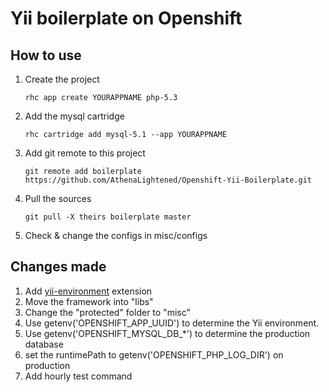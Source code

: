 # Yii boilerplate on Openshift

## How to use
1. Create the project

   `rhc app create YOURAPPNAME php-5.3`

2. Add the mysql cartridge

   `rhc cartridge add mysql-5.1 --app YOURAPPNAME`

3. Add git remote to this project

   `git remote add boilerplate https://github.com/AthenaLightened/Openshift-Yii-Boilerplate.git`

4. Pull the sources

   `git pull -X theirs boilerplate master`

5. Check & change the configs in misc/configs

## Changes made
1. Add [yii-environment](http://code.google.com/p/yii-environment/) extension
2. Move the framework into "libs"
3. Change the "protected" folder to "misc"
4. Use getenv('OPENSHIFT_APP_UUID') to determine the Yii environment.
5. Use getenv('OPENSHIFT_MYSQL_DB_*') to determine the production database
6. set the runtimePath to getenv('OPENSHIFT_PHP_LOG_DIR') on production
7. Add hourly test command
